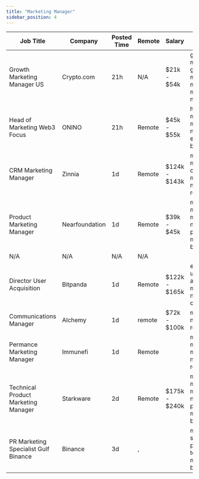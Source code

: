 ```yaml
---
title: "Marketing Manager"
sidebar_position: 4
---
```


| Job Title | Company | Posted Time | Remote | Salary | Tags | Apply Link |
|-----------|---------|-------------|--------|--------|------|------------|
| Growth Marketing Manager US | Crypto.com | 21h | N/A | $21k - $54k | growth marketing, growth, marketing manager, marketing, non tech | [Apply](https://web3.career/growth-marketing-manager-us-crypto-com/101535) |
| Head of Marketing Web3 Focus | ONINO | 21h | Remote | $45k - $55k | head of marketing, marketing, non tech, executive, blockchain | [Apply](https://web3.career/head-of-marketing-web3-focus-onino/101532) |
| CRM Marketing Manager | Zinnia | 1d | Remote | $124k - $143k | marketing manager, crm, marketing, non tech, remote | [Apply](https://web3.career/crm-marketing-manager-zinnia/98977) |
| Product Marketing Manager | Nearfoundation | 1d | Remote | $39k - $45k | marketing manager, marketing, non tech, product marketing, blockchain | [Apply](https://web3.career/product-marketing-manager-nearfoundation/100183) |
| N/A | N/A | N/A | N/A |  |  | [Apply](https://web3.career/metana) |
| Director User Acquisition | Bitpanda | 1d | Remote | $122k - $165k | executive, user acquisition, marketing, non tech, crypto | [Apply](https://web3.career/director-user-acquisition-bitpanda/99415) |
| Communications Manager | Alchemy | 1d | remote | $72k - $100k | marketing, non tech, remote | [Apply](https://web3.career/communications-manager-alchemy/40299) |
| Permance Marketing Manager | Immunefi | 1d | Remote |  | marketing manager, marketing, non tech, remote | [Apply](https://web3.career/performance-marketing-manager-immunefi/62058) |
| Technical Product Marketing Manager | Starkware | 2d | Remote | $175k - $240k | marketing manager, marketing, non tech, product marketing, bitcoin | [Apply](https://web3.career/technical-product-marketing-manager-starkware/101397) |
| PR Marketing Specialist Gulf Binance | Binance | 3d | , |  | marketing specialist, pr, non tech, marketing, blockchain | [Apply](https://web3.career/pr-marketing-specialist-gulf-binance-binance/101371) |
